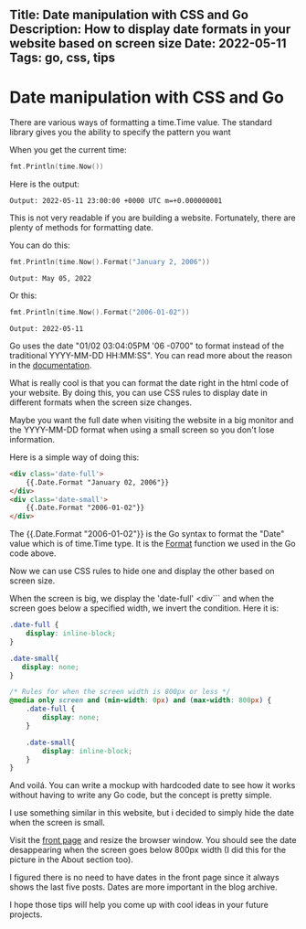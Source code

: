 Title: Date manipulation with CSS and Go
Description: How to display date formats in your website based on screen size
Date: 2022-05-11
Tags: go, css, tips
---
# Date manipulation with CSS and Go

There are various ways of formatting a time.Time value. The standard library gives you the ability to specify the pattern you want

When you get the current time:

```go
fmt.Println(time.Now())
```

Here is the output:

```
Output: 2022-05-11 23:00:00 +0000 UTC m=+0.000000001
```

This is not very readable if you are building a website. Fortunately, there are plenty of methods for formatting date.

You can do this:

```go
fmt.Println(time.Now().Format("January 2, 2006"))
```

```
Output: May 05, 2022
```

Or this:

```go
fmt.Println(time.Now().Format("2006-01-02"))
```

```
Output: 2022-05-11
```

Go uses the date "01/02 03:04:05PM '06 -0700" to format instead of the traditional YYYY-MM-DD HH:MM:SS". You can read more about the reason in the [documentation](https://pkg.go.dev/time#pkg-constants).

What is really cool is that you can format the date right in the html code of your website. By doing this, you can use CSS rules to display date in different formats when the screen size changes.

Maybe you want the full date when visiting the website in a big monitor and the YYYY-MM-DD format when using a small screen so you don't lose information.

Here is a simple way of doing this:

```html
<div class='date-full'>
    {{.Date.Format "January 02, 2006"}}
</div>
<div class='date-small'>
    {{.Date.Format "2006-01-02"}}
</div>
```

The {{.Date.Format "2006-01-02"}} is the Go syntax to format the "Date" value which is of time.Time type. It is the [Format](https://pkg.go.dev/time#Time.Format) function we used in the Go code above.

Now we can use CSS rules to hide one and display the other based on screen size.

When the screen is big, we display the 'date-full' <div```
and when the screen goes below a specified width, we invert the condition. Here it is:

```css
.date-full {
    display: inline-block;
}

.date-small{
   display: none;
}

/* Rules for when the screen width is 800px or less */
@media only screen and (min-width: 0px) and (max-width: 800px) {
    .date-full {
        display: none;
    }

    .date-small{
        display: inline-block;
    }
}
```

And voilá. You can write a mockup with hardcoded date to see how it works without having to write any Go code, but the concept is pretty simple.

I use something similar in this website, but i decided to simply hide the date when the screen is small.

Visit the [front page](https://crdpa.net) and resize the browser window. You should see the date desappearing when the screen goes below 800px width (I did this for the picture in the About section too).

I figured there is no need to have dates in the front page since it always shows the last five posts. Dates are more important in the blog archive.

I hope those tips will help you come up with cool ideas in your future projects.